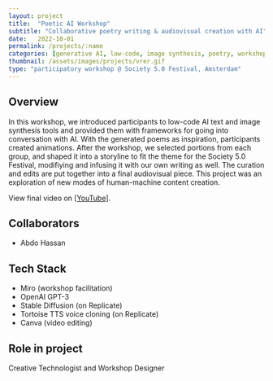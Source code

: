 ```yaml
---
layout: project
title:  "Poetic AI Workshop"
subtitle: "Collaborative poetry writing & audiovisual creation with AI"
date:   2022-10-01
permalink: /projects/:name
categories: [generative AI, low-code, image synthesis, poetry, workshop]
thumbnail: /assets/images/projects/vrer.gif
type: "participatory workshop @ Society 5.0 Festival, Amsterdam"
---
```


## Overview
In this workshop, we introduced participants to low-code AI text and image synthesis tools and provided them with frameworks for going into conversation with AI. With the generated poems as inspiration, participants created animations. After the workshop, we selected portions from each group, and shaped it into a storyline to fit the theme for the Society 5.0 Festival, modifiying and infusing it with our own writing as well. The curation and edits are put together into a final audiovisual piece. This project was an exploration of new modes of human-machine content creation.

View final video on <a href="https://youtu.be/DfV0J_oYMQM" target="_blank">[YouTube]</a>.


<!-- 
<br/>
<p align="center">
<img src="/assets/images/projects/vrer.gif" alt="GIF in bakery" title="GIF in bakery" width="800px" />
<br/>
Hubs room for the main scene, bakery-themed.
</p>
 -->

## Collaborators
 - Abdo Hassan

## Tech Stack
 - Miro (workshop facilitation)
 - OpenAI GPT-3
 - Stable Diffusion (on Replicate)
 - Tortoise TTS voice cloning (on Replicate)
 - Canva (video editing)

## Role in project
Creative Technologist and Workshop Designer
<!-- <a href="https://github.com/kwansupp/room-bot" target="_blank">[Repo]</a> -->
